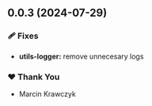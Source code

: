 ## 0.0.3 (2024-07-29)


### 🩹 Fixes

- **utils-logger:** remove unnecesary logs


### ❤️  Thank You

- Marcin Krawczyk
